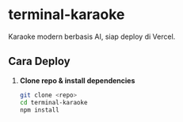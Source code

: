 # terminal-karaoke

Karaoke modern berbasis AI, siap deploy di Vercel.

## Cara Deploy
1. **Clone repo & install dependencies**
   ```bash
   git clone <repo>
   cd terminal-karaoke
   npm install
